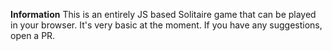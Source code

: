 **Information**
This is an entirely JS based Solitaire game that can be played in your browser. 
It's very basic at the moment. If you have any suggestions, open a PR.

